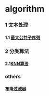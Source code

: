 # algorithm
### 1 文本处理
#### 1.1 [最大公共子序列](https://github.com/ljt270864457/algorithm/blob/master/1.%E6%96%87%E6%9C%AC%E5%A4%84%E7%90%86/LCS.py)

### 2 分类算法
#### 2.1[KNN算法](https://github.com/ljt270864457/algorithm/blob/master/2.classfy/KNN/knn.py)

### others
#### [布隆过滤器](https://github.com/ljt270864457/algorithm/blob/master/others/bloomFilter.py)

